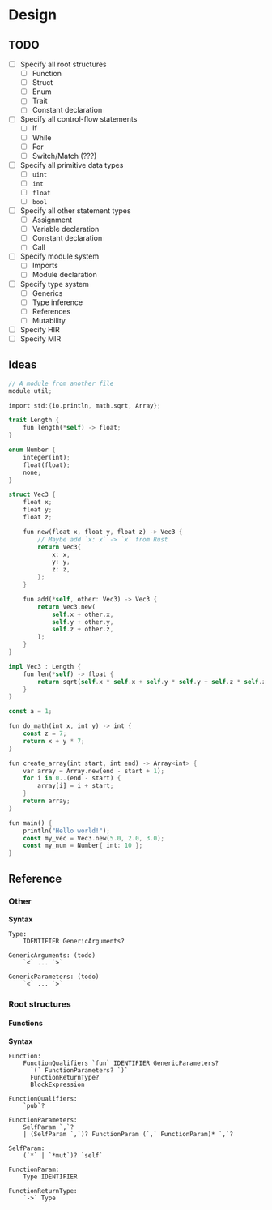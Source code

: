 # Design

## TODO

- [ ] Specify all root structures
  - [ ] Function
  - [ ] Struct
  - [ ] Enum
  - [ ] Trait
  - [ ] Constant declaration
- [ ] Specify all control-flow statements
  - [ ] If
  - [ ] While
  - [ ] For
  - [ ] Switch/Match (???)
- [ ] Specify all primitive data types
  - [ ] `uint`
  - [ ] `int`
  - [ ] `float`
  - [ ] `bool`
- [ ] Specify all other statement types
  - [ ] Assignment
  - [ ] Variable declaration
  - [ ] Constant declaration
  - [ ] Call
- [ ] Specify module system
  - [ ] Imports
  - [ ] Module declaration
- [ ] Specify type system
  - [ ] Generics
  - [ ] Type inference
  - [ ] References
  - [ ] Mutability
- [ ] Specify HIR
- [ ] Specify MIR

## Ideas

```rs
// A module from another file
module util;

import std:{io.println, math.sqrt, Array};

trait Length {
    fun length(*self) -> float;
}

enum Number {
    integer(int);
    float(float);
    none;
}

struct Vec3 {
    float x;
    float y;
    float z;

    fun new(float x, float y, float z) -> Vec3 {
        // Maybe add `x: x` -> `x` from Rust
        return Vec3{
            x: x,
            y: y,
            z: z,
        };
    }

    fun add(*self, other: Vec3) -> Vec3 {
        return Vec3.new(
            self.x + other.x,
            self.y + other.y,
            self.z + other.z,
        );
    }
}

impl Vec3 : Length {
    fun len(*self) -> float {
        return sqrt(self.x * self.x + self.y * self.y + self.z * self.z);
    }
}

const a = 1;

fun do_math(int x, int y) -> int {
    const z = 7;
    return x + y * 7;
}

fun create_array(int start, int end) -> Array<int> {
    var array = Array.new(end - start + 1);
    for i in 0..(end - start) {
        array[i] = i + start;
    }
    return array;
}

fun main() {
    println("Hello world!");
    const my_vec = Vec3.new(5.0, 2.0, 3.0);
    const my_num = Number{ int: 10 };
}
```

## Reference

### Other

**Syntax**

```
Type:
    IDENTIFIER GenericArguments?

GenericArguments: (todo)
    `<` ... `>`

GenericParameters: (todo)
    `<` ... `>`
```

### Root structures

#### Functions

**Syntax**

```
Function:
    FunctionQualifiers `fun` IDENTIFIER GenericParameters?
      `(` FunctionParameters? `)`
      FunctionReturnType?
      BlockExpression

FunctionQualifiers:
    `pub`?

FunctionParameters:
    SelfParam `,`?
    | (SelfParam `,`)? FunctionParam (`,` FunctionParam)* `,`?

SelfParam:
    (`*` | `*mut`)? `self`

FunctionParam:
    Type IDENTIFIER

FunctionReturnType:
    `->` Type
```
